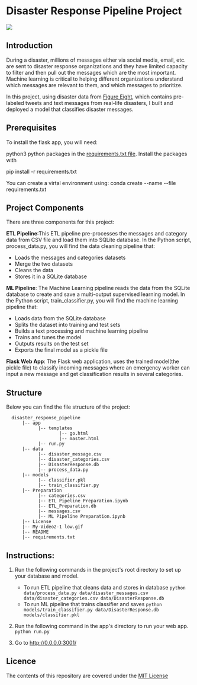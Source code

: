 # Disaster Response Pipeline Project

![](https://github.com/ObinnaIheanachor/Disaster-Response/blob/master/My-Video2-1%20low.gif)


## Introduction
During a disaster, millions of messages either via social media, email, etc. are sent to disaster response organizations and they have limited capacity to filter and then pull out the messages which are the most important. Machine learning is critical to helping different organizations understand which messages are relevant to them, and which messages to prioritize.

In this project, using disaster data from [Figure Eight](https://www.figure-eight.com/), which contains pre-labeled tweets and text messages from real-life disasters,  I built and deployed a model that classifies disaster messages.

## Prerequisites
To install the flask app, you will need:

python3
python packages in the [requirements.txt file](https://github.com/ObinnaIheanachor/Disaster-Response/blob/master/requirements.txt).
Install the packages with

pip install -r requirements.txt

You can create a virtal environment using: conda create --name --file requirements.txt

## Project Components
There are three components for this project:

**ETL Pipeline**:This ETL pipeline pre-processes the messages and category data from CSV file and load them into SQLite database. In the Python script, process_data.py, you will find the data cleaning pipeline that:

* Loads the messages and categories datasets
* Merge the two datasets
* Cleans the data
* Stores it in a SQLite database

**ML Pipeline**: The Machine Learning pipeline reads the data from the SQLite database to create and save a multi-output supervised learning model. In the Python script, train_classifier.py, you will find the machine learning pipeline that:

* Loads data from the SQLite database
* Splits the dataset into training and test sets
* Builds a text processing and machine learning pipeline
* Trains and tunes the model
* Outputs results on the test set
* Exports the final model as a pickle file

**Flask Web App**: The Flask web application, uses the trained model(the pickle file) to classify incoming messages where an emergency worker can input a new message and get classification results in several categories.

## Structure
Below you can find the file structure of the project:



      disaster_response_pipeline
          |-- app
                |-- templates
                        |-- go.html
                        |-- master.html
                |-- run.py
          |-- data
                |-- disaster_message.csv
                |-- disaster_categories.csv
                |-- DisasterResponse.db
                |-- process_data.py
          |-- models
                |-- classifier.pkl
                |-- train_classifier.py
          |-- Preparation
                |-- categories.csv
                |-- ETL Pipeline Preparation.ipynb
                |-- ETL_Preparation.db
                |-- messages.csv
                |-- ML Pipeline Preparation.ipynb
          |-- License
          |-- My-Video2-1 low.gif
          |-- README
          |-- requirements.txt
## Instructions:
1. Run the following commands in the project's root directory to set up your database and model.

    - To run ETL pipeline that cleans data and stores in database
        `python data/process_data.py data/disaster_messages.csv data/disaster_categories.csv data/DisasterResponse.db`
    - To run ML pipeline that trains classifier and saves
        `python models/train_classifier.py data/DisasterResponse.db models/classifier.pkl`

2. Run the following command in the app's directory to run your web app.
    `python run.py`

3. Go to http://0.0.0.0:3001/

## Licence
The contents of this repository are covered under the [MIT License](https://github.com/ObinnaIheanachor/Disaster-Response/blob/master/LICENSE)
